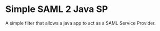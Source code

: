 # Simple SAML 2 Java SP

A simple filter that allows a java app to act as a SAML Service Provider.

